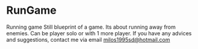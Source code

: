 # RunGame
Running game
Still blueprint of a game. Its about running away from enemies. Can be player solo or with 1 more player. If you have any advices and suggestions, contact me via email milos1995sd@hotmail.com
